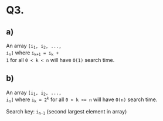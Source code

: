 # Q3.

## a)

An array <code>[i<sub>1</sub>, i<sub>2</sub>, ..., i<sub>n</sub>]</code> where <code>i<sub>k+1</sub> = i<sub>k</sub> + 1</code> for all `0 < k < n` will have `O(1)` search time.

## b)


An array <code>[i<sub>1</sub>, i<sub>2</sub>, ..., i<sub>n</sub>]</code> where <code>i<sub>k</sub> = 2<sup>k</sup></code> for all `0 < k <= n` will have `O(n)` search time.

Search key: <code>i<sub>n-1</sub></code> (second largest element in array)